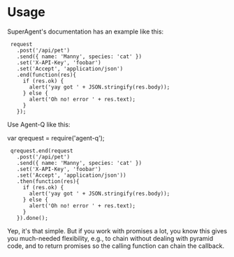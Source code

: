 # Usage

SuperAgent's documentation has an example like this:

	 request
	   .post('/api/pet')
	   .send({ name: 'Manny', species: 'cat' })
	   .set('X-API-Key', 'foobar')
	   .set('Accept', 'application/json')
	   .end(function(res){
	     if (res.ok) {
	       alert('yay got ' + JSON.stringify(res.body));
	     } else {
	       alert('Oh no! error ' + res.text);
	     }
	   });

Use Agent-Q like this:

var qrequest = require('agent-q');

	 qrequest.end(request
	   .post('/api/pet')
	   .send({ name: 'Manny', species: 'cat' })
	   .set('X-API-Key', 'foobar')
	   .set('Accept', 'application/json'))
	   .then(function(res){
	     if (res.ok) {
	       alert('yay got ' + JSON.stringify(res.body));
	     } else {
	       alert('Oh no! error ' + res.text);
	     }
	   }).done();

Yep, it's that simple. But if you work with promises a lot, you know this gives you much-needed flexibility, e.g., to chain without dealing with pyramid code, and to return promises so the calling function can chain the callback.